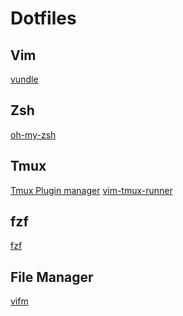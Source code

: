 Dotfiles
========


Vim
---

[vundle](https://github.com/VundleVim/Vundle.vim)


Zsh
---

[oh-my-zsh](https://github.com/ohmyzsh/ohmyzsh)


Tmux
----

[Tmux Plugin manager](https://github.com/tmux-plugins/tpm)
[vim-tmux-runner](https://github.com/christoomey/vim-tmux-runner)


fzf
---
[fzf](https://github.com/junegunn/fzf)


File Manager
---

[vifm](https://github.com/vifm/vifm)
